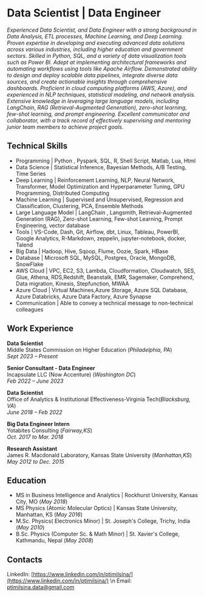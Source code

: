 # Data Scientist | Data Engineer
*Experienced Data Scientist, and Data Engineer with a strong background in Data Analysis, ETL processes, Machine Learning, and Deep Learning. Proven expertise in developing and executing advanced data solutions across various industries, including higher education and government sectors. Skilled in Python, SQL, and a variety of data visualization tools such as Power BI. Adept at implementing architectural frameworks and automating workflows using tools like Apache Airflow. Demonstrated ability to design and deploy scalable data pipelines, integrate diverse data sources, and create actionable insights through comprehensive dashboards. Proficient in cloud computing platforms (AWS, Azure), and experienced in NLP techniques, statistical modeling, and network analysis. Extensive knowledge in leveraging large language models, including LangChain, RAG (Retrieval-Augmented Generation), zero-shot learning, few-shot learning, and prompt engineering. Excellent communicator and collaborator, with a track record of effectively supervising and mentoring junior team members to achieve project goals.*

## Technical Skills
- Programming | Python , Pyspark, SQL, R, Shell Script, Matlab, Lua, Html
- Data Science | Statistical Inference, Bayesian Methods, A/B Testing, Time Series
- Deep Learning | Reinforcement Learning, NLP, Neural Network, Transformer, Model Optimization and Hyperparameter Tuning, GPU Programming, Distributed Computing
- Machine Learning | Supervised and Unsupervised, Regression and Classification, Clustering, PCA, Ensemble Methods
- Large Language Model | LangChain , Langsmith, Retrieval-Augmented Generation (RAG), Zero-shot Learning, Few-shot Learning, Prompt Engineering, vector database
- Tools | VS-Code, Dash, Git, Airflow, dbt, Linux, Tableau, PowerBI, Google Analytics, R-Markdown, zeppelin, jupyter-notebook, docker, Talend
- Big Data | Hadoop, Hive, Sqoop, Flume, Oozie, Spark, HBase
- Database | Microsoft SQL, MySQL, Postgres, Oracle, MongoDB, SnowFlake
- AWS Cloud | VPC, EC2, S3, Lambda, Cloudformation, Cloudwatch, SES, Glue, Athena, RDS,Redshift, Beanstalk, EMR, Sagemaker, Comprehend, Data migration, Kinesis, Stepfunction, MWAA
- Azure Cloud | Virtual Machines,Azure Storage, Azure SQL Database, Azure Databricks, Azure Data Factory, Azure Synapse
- Communication | Able to convey a technical message to non-technical colleagues

## Work Experience
**Data Scientist**    
Middle States Commission on Higher Education (_Philadelphia, PA_)    
_Sept 2023 – Present_    
  
**Senior Consultant - Data Engineer**    
Incapsulate LLC (Now Accenture) (_Washington DC_)    
_Feb 2022 – June 2023_    
  
**Data Scientist**    
Office of Analytics & Institutional Effectiveness-Virginia Tech(_Blacksburg, VA_)    
_June 2018 – Feb 2022_    
   
**Big Data Engineer Intern**    
Yotabites Consulting (_Fairway,KS_)     
_Oct. 2017 to Mar. 2018_    

**Research Assistant**    
James R. Macdonald Laboratory, Kansas State University (_Manhattan,KS_)    
_May 2012 to Dec. 2015_    


## Education
- MS in Business Intelligence and Analytics | Rockhurst University, Kansas City, MO (_May 2018_)					
- MS Physics (Atomic Molecular Optics)	| Kansas State University, Manhattan, KS (_May 2016_) 			        		
- M.Sc. Physics( Electronics Minor) | St. Joseph's College, Trichy, India (_May 2010_)
- B.Sc. Physics  (Computer Sc. & Math Minor) | St. Xavier's College, Kathmandu, Nepal (_May 2008_)

## Contacts
LinkedIn: [https://www.linkedin.com/in/ptimilsina/](https://www.linkedin.com/in/ptimilsina/) \n
Email: [ptimilsina.data@gmail.com](ptimilsina.data@gmail.com)


   



